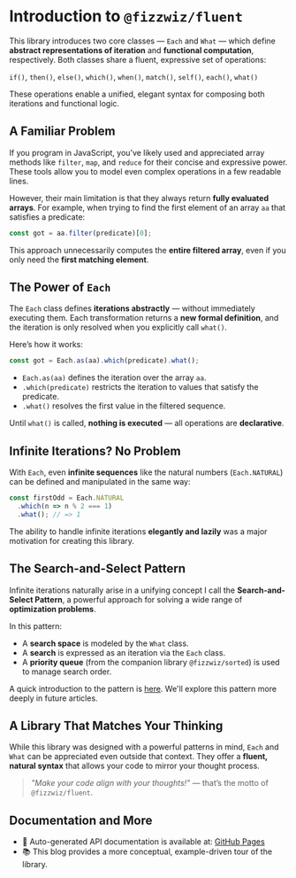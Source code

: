 # Introduction to `@fizzwiz/fluent`

This library introduces two core classes — `Each` and `What` — which define **abstract representations of iteration** and **functional computation**, respectively. Both classes share a fluent, expressive set of operations:

`if()`, `then()`, `else()`, `which()`, `when()`, `match()`, `self()`, `each()`, `what()`

These operations enable a unified, elegant syntax for composing both iterations and functional logic.

## A Familiar Problem

If you program in JavaScript, you’ve likely used and appreciated array methods like `filter`, `map`, and `reduce` for their concise and expressive power. These tools allow you to model even complex operations in a few readable lines.

However, their main limitation is that they always return **fully evaluated arrays**. For example, when trying to find the first element of an array `aa` that satisfies a predicate:

```javascript
const got = aa.filter(predicate)[0];
```

This approach unnecessarily computes the **entire filtered array**, even if you only need the **first matching element**.

## The Power of `Each`

The `Each` class defines **iterations abstractly** — without immediately executing them. Each transformation returns a **new formal definition**, and the iteration is only resolved when you explicitly call `what()`.

Here’s how it works:

```javascript
const got = Each.as(aa).which(predicate).what();
```

- `Each.as(aa)` defines the iteration over the array `aa`.
- `.which(predicate)` restricts the iteration to values that satisfy the predicate.
- `.what()` resolves the first value in the filtered sequence.

Until `what()` is called, **nothing is executed** — all operations are **declarative**.

## Infinite Iterations? No Problem

With `Each`, even **infinite sequences** like the natural numbers (`Each.NATURAL`) can be defined and manipulated in the same way:

```javascript
const firstOdd = Each.NATURAL
  .which(n => n % 2 === 1)
  .what(); // => 1
```

The ability to handle infinite iterations **elegantly and lazily** was a major motivation for creating this library.

## The Search-and-Select Pattern

Infinite iterations naturally arise in a unifying concept I call the **Search-and-Select Pattern**, a powerful approach for solving a wide range of **optimization problems**.

In this pattern:

- A **search space** is modeled by the `What` class.
- A **search** is expressed as an iteration via the `Each` class.
- A **priority queue** (from the companion library `@fizzwiz/sorted`) is used to manage search order.

A quick introduction to the pattern is [here](p/Search-And-Select).
We'll explore this pattern more deeply in future articles.

## A Library That Matches Your Thinking

While this library was designed with a powerful patterns in mind, `Each` and `What` can be appreciated even outside that context. They offer a **fluent, natural syntax** that allows your code to mirror your thought process.

> _"Make your code align with your thoughts!"_ — that’s the motto of `@fizzwiz/fluent`.

## Documentation and More

- 📄 Auto-generated API documentation is available at: [GitHub Pages](https://fizzwiz.github.io/fluent)
- 📚 This blog provides a more conceptual, example-driven tour of the library.
